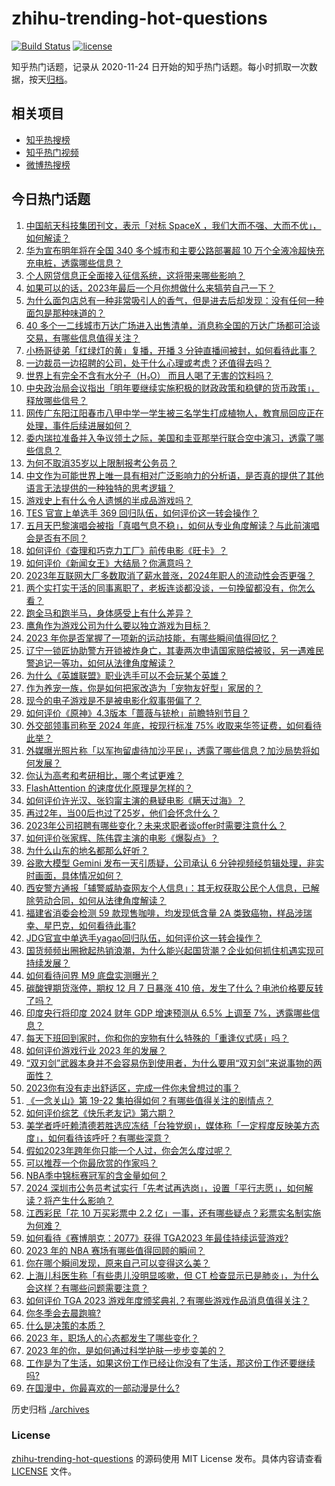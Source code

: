 # zhihu-trending-hot-questions

[![Build Status](https://github.com/justjavac/zhihu-trending-hot-questions/workflows/ci/badge.svg?branch=master)](https://github.com/justjavac/zhihu-trending-hot-questions/actions)
[![license](https://img.shields.io/github/license/justjavac/zhihu-trending-hot-questions)](https://github.com/justjavac/zhihu-trending-hot-questions/blob/master/LICENSE)

知乎热门话题，记录从 2020-11-24
日开始的知乎热门话题。每小时抓取一次数据，按天[归档](./archives)。

## 相关项目

- [知乎热搜榜](https://github.com/justjavac/zhihu-trending-top-search)
- [知乎热门视频](https://github.com/justjavac/zhihu-trending-hot-video)
- [微博热搜榜](https://github.com/justjavac/weibo-trending-hot-search)

## 今日热门话题

<!-- BEGIN -->
<!-- 最后更新时间 Sat Dec 09 2023 08:27:49 GMT+0800 (China Standard Time) -->

1. [中国航天科技集团刊文，表示「对标 SpaceX ，我们大而不强、大而不优」，如何解读？](https://www.zhihu.com/question/633695237)
1. [华为宣布明年将在全国 340 多个城市和主要公路部署超 10 万个全液冷超快充充电桩，透露哪些信息？](https://www.zhihu.com/question/633878463)
1. [个人网贷信息正全面接入征信系统，这将带来哪些影响？](https://www.zhihu.com/question/633873922)
1. [如果可以的话，2023年最后一个月你想做什么来犒劳自己一下？](https://www.zhihu.com/question/634015672)
1. [为什么面包店总有一种非常吸引人的香气，但是进去后却发现：没有任何一种面包是那种味道的？](https://www.zhihu.com/question/50090053)
1. [40 多个一二线城市万达广场进入出售清单，消息称全国的万达广场都可洽谈交易，有哪些信息值得关注？](https://www.zhihu.com/question/633924828)
1. [小杨哥徒弟「红绿灯的黄」复播，开播 3 分钟直播间被封，如何看待此事？](https://www.zhihu.com/question/633738169)
1. [一边裁员一边招聘的公司，处于什么心理或考虑？还值得去吗？](https://www.zhihu.com/question/632472623)
1. [世界上有完全不含有水分子（H₂O） 而且人喝了无害的饮料吗？](https://www.zhihu.com/question/633186948)
1. [中央政治局会议指出「明年要继续实施积极的财政政策和稳健的货币政策」，释放哪些信号？](https://www.zhihu.com/question/633916765)
1. [网传广东阳江阳春市八甲中学一学生被三名学生打成植物人，教育局回应正在处理，事件后续进展如何？](https://www.zhihu.com/question/633576621)
1. [委内瑞拉准备并入争议领土之际，美国和圭亚那举行联合空中演习，透露了哪些信息？](https://www.zhihu.com/question/633922321)
1. [为何不取消35岁以上限制报考公务员？](https://www.zhihu.com/question/633243194)
1. [中文作为可能世界上唯一具有相对广泛影响力的分析语，是否真的提供了其他语言无法提供的一种独特的思考逻辑？](https://www.zhihu.com/question/633488985)
1. [游戏史上有什么令人遗憾的半成品游戏吗？](https://www.zhihu.com/question/65103231)
1. [TES 官宣上单选手 369 回归队伍，如何评价这一转会操作？](https://www.zhihu.com/question/633897101)
1. [五月天巴黎演唱会被指「真唱气息不稳」，如何从专业角度解读？与此前演唱会是否有不同？](https://www.zhihu.com/question/633863052)
1. [如何评价《查理和巧克力工厂》前传电影《旺卡》？](https://www.zhihu.com/question/633756712)
1. [如何评价《新闻女王》大结局？你满意吗？](https://www.zhihu.com/question/633944513)
1. [2023年互联网大厂多数取消了薪水普涨，2024年职人的流动性会否更强？](https://www.zhihu.com/question/631330205)
1. [两个实打实干活的同事离职了，老板连谈都没谈，一句挽留都没有，你怎么看？](https://www.zhihu.com/question/415313450)
1. [跑全马和跑半马，身体感受上有什么差异？](https://www.zhihu.com/question/633414586)
1. [鹰角作为游戏公司为什么要以独立游戏为目标？](https://www.zhihu.com/question/629190393)
1. [2023 年你是否掌握了一项新的运动技能，有哪些瞬间值得回忆？](https://www.zhihu.com/question/633293001)
1. [辽宁一锁匠协助警方开锁被炸身亡，其妻两次申请国家赔偿被驳，另一遇难民警追记一等功，如何从法律角度解读？](https://www.zhihu.com/question/633883450)
1. [为什么《英雄联盟》职业选手可以不会玩某个英雄？](https://www.zhihu.com/question/630318764)
1. [作为养宠一族，你是如何把家改造为「宠物友好型」家居的？](https://www.zhihu.com/question/632517420)
1. [现今的电子游戏是不是被电影化叙事带偏了？](https://www.zhihu.com/question/633731718)
1. [如何评价《原神》4.3版本「蔷薇与铳枪」前瞻特别节目？](https://www.zhihu.com/question/633958040)
1. [外交部领事司称至 2024 年底，按现行标准 75% 收取来华签证费，如何看待此举？](https://www.zhihu.com/question/633911613)
1. [外媒曝光照片称「以军拘留虐待加沙平民」，透露了哪些信息？加沙局势将如何发展？](https://www.zhihu.com/question/633879951)
1. [你认为高考和考研相比，哪个考试更难？](https://www.zhihu.com/question/356041460)
1. [FlashAttention 的速度优化原理是怎样的？](https://www.zhihu.com/question/611236756)
1. [如何评价许光汉、张钧甯主演的悬疑电影《瞒天过海》？](https://www.zhihu.com/question/632995571)
1. [再过2年，当00后也过了25岁，他们会怀念什么？](https://www.zhihu.com/question/633781993)
1. [2023年公司招聘有哪些变化？未来求职者谈offer时需要注意什么？](https://www.zhihu.com/question/631330230)
1. [如何评价张家辉、陈伟霆主演的电影《爆裂点》？](https://www.zhihu.com/question/563180968)
1. [为什么山东的地名都那么好听？](https://www.zhihu.com/question/50460784)
1. [谷歌大模型 Gemini 发布一天引质疑，公司承认 6 分钟视频经剪辑处理，非实时画面，具体情况如何？](https://www.zhihu.com/question/633926510)
1. [西安警方通报「辅警威胁查网友个人信息」：其无权获取公民个人信息，已解除劳动合同，如何从法律角度解读？](https://www.zhihu.com/question/633922503)
1. [福建省消委会检测 59 款现售咖啡，均发现低含量 2A 类致癌物，样品涉瑞幸、星巴克，如何看待此事?](https://www.zhihu.com/question/633873024)
1. [JDG官宣中单选手yagao回归队伍，如何评价这一转会操作？](https://www.zhihu.com/question/633904809)
1. [国货频频出圈掀起热销浪潮，为什么能兴起国货潮？企业如何抓住机遇实现可持续发展？](https://www.zhihu.com/question/633873550)
1. [如何看待问界 M9 底盘实测曝光？](https://www.zhihu.com/question/633881977)
1. [碳酸锂期货涨停，期权 12 月 7 日暴涨 410 倍，发生了什么？电池价格要反转了吗？](https://www.zhihu.com/question/633735386)
1. [印度央行将印度 2024 财年 GDP 增速预测从 6.5% 上调至 7%，透露哪些信息？](https://www.zhihu.com/question/633897827)
1. [每天下班回到家时，你和你的宠物有什么特殊的「重逢仪式感」吗？](https://www.zhihu.com/question/632807308)
1. [如何评价游戏行业 2023 年的发展？](https://www.zhihu.com/question/633379332)
1. [“双刃剑”武器本身并不会容易伤到使用者，为什么要用“双刃剑”来说事物的两面性？](https://www.zhihu.com/question/632473510)
1. [2023你有没有走出舒适区，完成一件你未曾想过的事？](https://www.zhihu.com/question/633909768)
1. [《一念关山》第 19-22 集拍得如何？有哪些值得关注的剧情点？](https://www.zhihu.com/question/633779502)
1. [如何评价综艺《快乐老友记》第六期？](https://www.zhihu.com/question/633873417)
1. [美学者呼吁赖清德若胜选应冻结「台独党纲」，媒体称「一定程度反映美方态度」，如何看待该呼吁？有哪些深意？](https://www.zhihu.com/question/633381197)
1. [假如2023年跨年你只能一个人过，你会怎么度过呢？](https://www.zhihu.com/question/634001951)
1. [可以推荐一个你最欣赏的作家吗？](https://www.zhihu.com/question/633103454)
1. [NBA季中锦标赛冠军的含金量如何？](https://www.zhihu.com/question/633752099)
1. [2024 深圳市公务员考试实行「先考试再选岗」，设置「平行志愿」，如何解读？将产生什么影响？](https://www.zhihu.com/question/633533304)
1. [江西彩民「花 10 万买彩票中 2.2 亿」一事，还有哪些疑点？彩票实名制实施为何难？](https://www.zhihu.com/question/633805190)
1. [如何看待《赛博朋克：2077》获得 TGA2023 年最佳持续运营游戏?](https://www.zhihu.com/question/633879373)
1. [2023 年的 NBA 赛场有哪些值得回顾的瞬间？](https://www.zhihu.com/question/633577305)
1. [你在哪个瞬间发现，原来自己可以变得这么美？](https://www.zhihu.com/question/632634456)
1. [上海儿科医生称「有些患儿没明显咳嗽，但 CT 检查显示已是肺炎」，为什么会这样？有哪些问题需要注意？](https://www.zhihu.com/question/633869668)
1. [如何评价 TGA 2023 游戏年度颁奖典礼？有哪些游戏作品消息值得关注？](https://www.zhihu.com/question/633860614)
1. [你冬季会去晨跑嘛?](https://www.zhihu.com/question/633378166)
1. [什么是决策的本质？](https://www.zhihu.com/question/607006033)
1. [2023 年，职场人的心态都发生了哪些变化？](https://www.zhihu.com/question/632472692)
1. [2023 年的你，是如何通过科学护肤一步步变美的？](https://www.zhihu.com/question/632668447)
1. [工作是为了生活，如果这份工作已经让你没有了生活，那这份工作还要继续吗?](https://www.zhihu.com/question/633613746)
1. [在国漫中，你最喜欢的一部动漫是什么?](https://www.zhihu.com/question/631495642)

<!-- END -->

历史归档 [./archives](./archives)

### License

[zhihu-trending-hot-questions](https://github.com/justjavac/zhihu-trending-hot-questions)
的源码使用 MIT License 发布。具体内容请查看 [LICENSE](./LICENSE) 文件。
